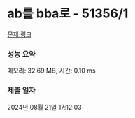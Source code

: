 # ab를 bba로 - 51356/1 

[문제 링크](https://level.goorm.io/exam/51356/ab%EB%A5%BC-bba%EB%A1%9C/quiz/1) 

### 성능 요약

메모리: 32.69 MB, 시간: 0.10 ms

### 제출 일자

2024년 08월 21일 17:12:03

